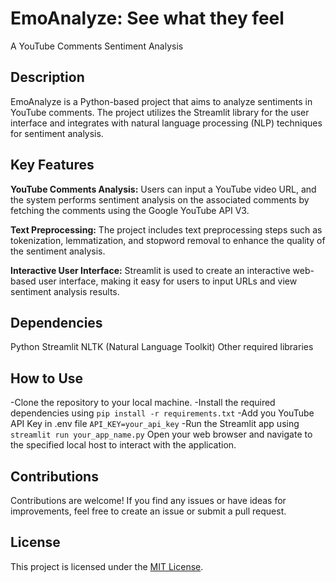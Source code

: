 # EmoAnalyze: See what they feel
A YouTube Comments Sentiment Analysis

## Description
EmoAnalyze is a Python-based project that aims to analyze sentiments in YouTube comments. The project utilizes the Streamlit library for the user interface and integrates with natural language processing (NLP) techniques for sentiment analysis.

## Key Features
**YouTube Comments Analysis:** Users can input a YouTube video URL, and the system performs sentiment analysis on the associated comments by fetching the comments using the Google YouTube API V3.

**Text Preprocessing:** The project includes text preprocessing steps such as tokenization, lemmatization, and stopword removal to enhance the quality of the sentiment analysis.

**Interactive User Interface:** Streamlit is used to create an interactive web-based user interface, making it easy for users to input URLs and view sentiment analysis results.

## Dependencies
Python
Streamlit
NLTK (Natural Language Toolkit)
Other required libraries

## How to Use
-Clone the repository to your local machine.
-Install the required dependencies using ```pip install -r requirements.txt```
-Add you YouTube API Key in .env file ```API_KEY=your_api_key```
-Run the Streamlit app using ```streamlit run your_app_name.py```
Open your web browser and navigate to the specified local host to interact with the application.

## Contributions
Contributions are welcome! If you find any issues or have ideas for improvements, feel free to create an issue or submit a pull request.

## License
This project is licensed under the [MIT License](LICENSE).

